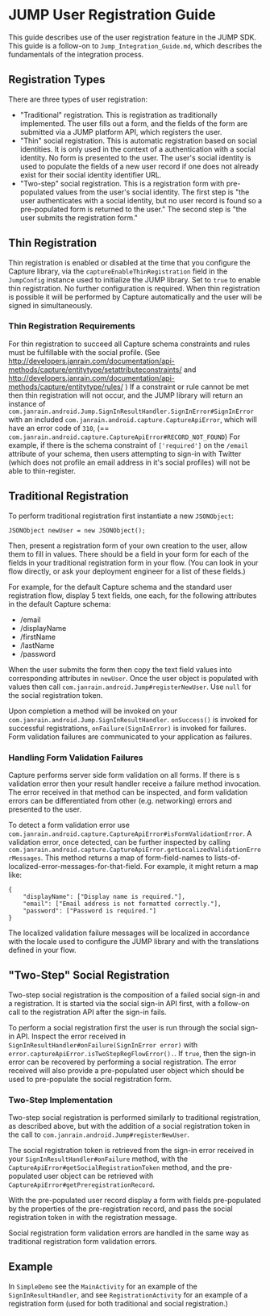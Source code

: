 # JUMP User Registration Guide

This guide describes use of the user registration feature in the JUMP SDK. This guide is a follow-on to
`Jump_Integration_Guide.md`, which describes the fundamentals of the integration process.

## Registration Types

There are three types of user registration:

* "Traditional" registration. This is registration as traditionally implemented. The user fills out a form,
  and the fields of the form are submitted via a JUMP platform API, which registers the user.
* "Thin" social registration. This is automatic registration based on social identities. It is only used in
  the context of a authentication with a social identity. No form is presented to the user. The user's social
  identity is used to populate the fields of a new user record if one does not already exist for their social
  identity identifier URL.
* "Two-step" social registration. This is a registration form with pre-populated values from the user's social
  identity. The first step is "the user authenticates with a social identity, but no user record is found so a
  pre-populated form is returned to the user." The second step is "the user submits the registration form."

## Thin Registration

Thin registration is enabled or disabled at the time that you configure the Capture library, via the
`captureEnableThinRegistration` field in the `JumpConfig` instance used to initialize the JUMP library.
Set to `true` to enable thin registration. No further configuration is required. When thin registration is
possible it will be performed by Capture automatically and the user will be signed in simultaneously.

### Thin Registration Requirements

For thin registration to succeed all Capture schema constraints and rules must be fulfillable with the social
profile. (See
http://developers.janrain.com/documentation/api-methods/capture/entitytype/setattributeconstraints/ and
http://developers.janrain.com/documentation/api-methods/capture/entitytype/rules/ ) If a constraint or rule
cannot be met then thin registration will not occur, and the JUMP library will return an instance of
`com.janrain.android.Jump.SignInResultHandler.SignInError#SignInError` with an included
`com.janrain.android.capture.CaptureApiError`, which will have an error code of `310`, (==
`com.janrain.android.capture.CaptureApiError#RECORD_NOT_FOUND`) For example, if there is the schema
constraint of `['required']` on the `/email` attribute of your schema, then users attempting to sign-in with
Twitter (which does not profile an email address in it's social profiles) will not be able to thin-register.

## Traditional Registration

To perform traditional registration first instantiate a new `JSONObject`:

    JSONObject newUser = new JSONObject();

Then, present a registration form of your own creation to the user, allow them to fill in values. There
should be a field in your form for each of the fields in your traditional registration form in your flow.
(You can look in your flow directly, or ask your deployment engineer for a list of these fields.)

For example, for the default Capture schema and the standard user registration flow, display 5 text fields,
one each, for the following attributes in the default Capture schema:

* /email
* /displayName
* /firstName
* /lastName
* /password

When the user submits the form then copy the text field values into corresponding attributes in `newUser`.
Once the user object is populated with values then call `com.janrain.android.Jump#registerNewUser`. Use
`null` for the social registration token.

Upon completion a method will be invoked on your `com.janrain.android.Jump.SignInResultHandler`.
`onSuccess()` is invoked for successful registrations, `onFailure(SignInError)` is invoked for failures.
Form validation failures are communicated to your application as failures.

### Handling Form Validation Failures

Capture performs server side form validation on all forms. If there is s validation error then your result
handler receive a failure method invocation. The error received in that method can be inspected, and form
validation errors can be differentiated from other (e.g. networking) errors and presented to the user.

To detect a form validation error use `com.janrain.android.capture.CaptureApiError#isFormValidationError`.
A validation error, once detected, can be further inspected by calling
`com.janrain.android.capture.CaptureApiError.getLocalizedValidationErrorMessages`. This method returns a
map of form-field-names to lists-of-localized-error-messages-for-that-field. For example, it might return a
map like:

    {
        "displayName": ["Display name is required."],
        "email": ["Email address is not formatted correctly."],
        "password": ["Password is required."]
    }

The localized validation failure messages will be localized in accordance with the locale used to configure
the JUMP library and with the translations defined in your flow.

## "Two-Step" Social Registration

Two-step social registration is the composition of a failed social sign-in and a registration. It is started
via the social sign-in API first, with a follow-on call to the registration API after the sign-in fails.

To perform a social registration first the user is run through the social sign-in API. Inspect the error
received in `SignInResultHandler#onFailure(SignInError error)` with
`error.captureApiError.isTwoStepRegFlowError().`. If `true`, then the sign-in error can be recovered by
performing a social registration. The error received will also provide a pre-populated user object which
should be used to pre-populate the social registration form.

### Two-Step Implementation

Two-step social registration is performed similarly to traditional registration, as described above, but with the
addition of a social registration token in the call to `com.janrain.android.Jump#registerNewUser`.

The social registration token is retrieved from the sign-in error received in your
`SignInResultHandler#onFailure` method, with the `CaptureApiError#getSocialRegistrationToken` method, and the
pre-populated user object can be retrieved with `CaptureApiError#getPreregistrationRecord`.

With the pre-populated user record display a form with fields pre-populated by the properties of the
pre-registration record, and pass the social registration token in with the registration message.

Social registration form validation errors are handled in the same way as traditional registration form
validation errors.

## Example

In `SimpleDemo` see the `MainActivity` for an example of the `SignInResultHandler`, and see
`RegistrationActivity` for an example of a registration form (used for both traditional and social
registration.)
